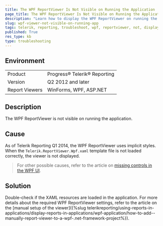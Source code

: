 ```yaml
---
title: The WPF ReportViewer Is Not Visible on Running the Application
page_title: The WPF ReportViewer Is Not Visible on Running the Application
description: "Learn how to display the WPF ReportViewer on running the application."
slug: wpf-viewer-not-visible-on-running-app
tags: telerik, reporting, troubleshoot, wpf, reportviewer, not, displayed, on, running, the, application
published: True
res_type: kb
type: troubleshooting
---
```


## Environment

<table>
	<tbody>
		<tr>
			<td>Product</td>
			<td>Progress® Telerik® Reporting</td>
		</tr>
		<tr>
			<td>Version</td>
			<td>Q2 2012 and later</td>
		</tr>
	        <tr>
			<td>Report Viewers</td>
			<td>WinForms, WPF, ASP.NET</td>
		</tr>
	</tbody>
</table>

## Description

The WPF ReportViewer is not visible on running the application.

## Cause

As of Telerik Reporting Q1 2014, the WPF ReportViewer uses implicit styles. When the `Telerik.ReportViewer.Wpf.xaml` template file is not loaded correctly, the viewer is not displayed.

>For other possible causes, refer to the article on [missing controls in the WPF UI](https://docs.telerik.com/devtools/wpf/common-information/troubleshooting/invisible-controls).

## Solution  

Double-check if the XAML resources are loaded in the application. For more details about the required WPF ReportViewer settings, refer to the article on the [manual setup of the viewer]({%slug telerikreporting/using-reports-in-applications/display-reports-in-applications/wpf-application/how-to-add--manually-report-viewer-to-a-wpf-.net-framework-project%}).
